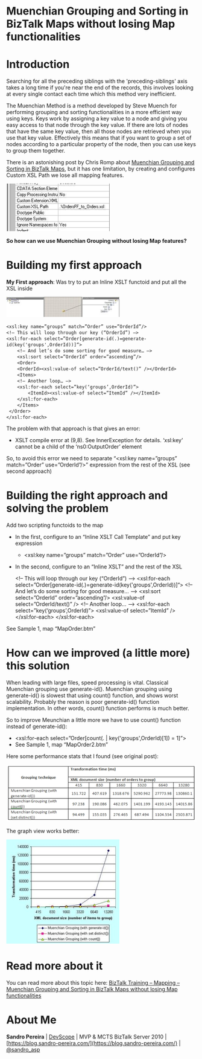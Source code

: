 # Muenchian Grouping and Sorting in BizTalk Maps without losing Map functionalities
# Introduction
Searching for all the preceding siblings with the 'preceding-siblings' axis takes a long time if you're near the end of the records, this involves looking at every single contact each time which this method very inefficient.

The Muenchian Method is a method developed by Steve Muench for performing grouping and sorting functionalities in a more efficient way using keys.  Keys work by assigning a key value to a node and giving you easy access to that node through the key value.  If there are lots of nodes that have the same key value, then all those nodes are retrieved when you use that key value.  Effectively this means that if you want to group a set of nodes according to a particular property of the node, then you can use keys to group them together.

There is an astonishing post by Chris Romp about [Muenchian Grouping and Sorting in BizTalk Maps](https://blogs.msdn.microsoft.com/chrisromp/2008/07/31/muenchian-grouping-and-sorting-in-biztalk-maps/), but it has one limitation, by creating and configures Custom XSL Path we lose all mapping features.

![Muenchian Grouping and Sorting in BizTalk Maps](media/custom-xsl-path.jpg)

**So how can we use Muenchian Grouping without losing Map features?**

# Building my first approach
**My First approach**: Was try to put an Inline XSLT functoid and put all the XSL inside

![Muenchian Grouping and Sorting in BizTalk Maps](media/meunchian-grouping1.jpg)

    
    <xsl:key name=”groups” match=”Order” use=”OrderId”/>
    <!– This will loop through our key (“OrderId”) –>
    <xsl:for-each select=”Order[generate-id(.)=generate-id(key('groups',OrderId))]“>
        <!– And let’s do some sorting for good measure… –>
        <xsl:sort select=”OrderId” order=”ascending”/>
        <Order>
	    <OrderId><xsl:value-of select=”OrderId/text()” /></OrderId>
	    <Items>
	    <!– Another loop… –>
	    <xsl:for-each select=”key(‘groups’,OrderId)”>
	        <ItemId><xsl:value-of select=”ItemId” /></ItemId>
	    </xsl:for-each>
	    </Items>
	 </Order>
    </xsl:for-each>
    

The problem with that approach is that gives an error:
* XSLT compile error at (9,8). See InnerException for details. ‘xsl:key’ cannot be a child of the ‘ns0:OutputOrder’ element

So, to avoid this error we need to separate “<xsl:key name=”groups” match=”Order” use=”OrderId”/>” expression from the rest of the XSL (see second approach)

# Building the right approach and solving the problem
Add two scripting functoids to the map
* In the first, configure to an “Inline XSLT Call Template” and put key expression
  * <xsl:key name=”groups” match=”Order” use=”OrderId”/>
* In the second, configure to an “Inline XSLT” and the rest of the XSL

    
    <!– This will loop through our key (“OrderId”) –>
    <xsl:for-each select=”Order[generate-id(.)=generate-id(key('groups',OrderId))]“>
        <!– And let’s do some sorting for good measure… –>
	<xsl:sort select=”OrderId” order=”ascending”/>
	<Order>
	    <OrderId><xsl:value-of select=”OrderId/text()” /></OrderId>
	    <Items>
		    <!– Another loop… –>
		    <xsl:for-each select=”key(‘groups’,OrderId)”>
			    <ItemId><xsl:value-of select=”ItemId” /></ItemId>
		    </xsl:for-each>
	    </Items>
        </Order>
    </xsl:for-each>
    

See Sample 1, map “MapOrder.btm” 

# How can we improved (a little more) this solution

When leading with large files, speed processing is vital. Classical Muenchian grouping use generate-id(). Muenchian grouping using generate-id() is slowest that using count() function, and shows worst scalability. Probably the reason is poor generate-id() function implementation. In other words, count() function performs is much better.

So to improve Meunchian a little more we have to use count() function instead of generate-id():
* <xsl:for-each select=”Order[count(. | key('groups',OrderId)[1]) = 1]”>
* See Sample 1, map “MapOrder2.btm”

Here some performance stats that I found (see original post):

![Muenchian Grouping Performance](media/muenchian-performance-table1.jpg)

The graph view works better:

![Muenchian Grouping Performance](media/muenchian-performance.jpg)

# Read more about it
You can read more about this topic here: [BizTalk Training – Mapping – Muenchian Grouping and Sorting in BizTalk Maps without losing Map functionalities
](https://blog.sandro-pereira.com/2009/10/28/biztalk-training-mapping-muenchian-grouping-and-sorting-in-biztalk-maps-without-losing-map-functionalities/)

# About Me
**Sandro Pereira** | [DevScope](http://www.devscope.net/) | MVP & MCTS BizTalk Server 2010 | [https://blog.sandro-pereira.com/](https://blog.sandro-pereira.com/) | [@sandro_asp](https://twitter.com/sandro_asp)

